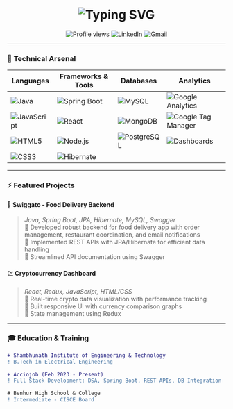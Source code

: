 <h1 align="center"> 
  <img src="https://readme-typing-svg.demolab.com?font=Fira+Code&weight=600&size=26&duration=4000&pause=1000&color=38F7A7&center=true&vCenter=true&width=500&lines=Hi+%F0%9F%91%8B%2C+I'm+Mudassir+Uddin;Java+%2F+MERN+Stack+Developer" alt="Typing SVG">
</h1>

<p align="center">
  <img src="https://komarev.com/ghpvc/?username=sayed-mudassir&label=PROFILE+VIEWS&color=0e75b6&style=flat" alt="Profile views">
  <a href="https://linkedin.com/in/sayed-muddassir"><img src="https://img.shields.io/badge/-LinkedIn-0A66C2?style=flat&logo=linkedin&logoColor=white" alt="LinkedIn"></a>
  <a href="mailto:sayedmudassir68@gmail.com"><img src="https://img.shields.io/badge/Gmail-EA4335?style=flat&logo=gmail&logoColor=white" alt="Gmail"></a>
</p>

---

### 🚀 **Technical Arsenal**

| **Languages**       | **Frameworks & Tools**      | **Databases**       | **Analytics**       |
|---------------------|-----------------------------|---------------------|---------------------|
| ![Java](https://img.shields.io/badge/Java-ED8B00?style=for-the-badge&logo=openjdk&logoColor=white) | ![Spring Boot](https://img.shields.io/badge/Spring_Boot-6DB33F?style=for-the-badge&logo=springboot&logoColor=white) | ![MySQL](https://img.shields.io/badge/MySQL-4479A1?style=for-the-badge&logo=mysql&logoColor=white) | ![Google Analytics](https://img.shields.io/badge/Google%20Analytics-E37400?style=for-the-badge&logo=googleanalytics&logoColor=white) |
| ![JavaScript](https://img.shields.io/badge/JavaScript-F7DF1E?style=for-the-badge&logo=javascript&logoColor=black) | ![React](https://img.shields.io/badge/React-20232A?style=for-the-badge&logo=react&logoColor=61DAFB) | ![MongoDB](https://img.shields.io/badge/MongoDB-47A248?style=for-the-badge&logo=mongodb&logoColor=white) | ![Google Tag Manager](https://img.shields.io/badge/Google%20Tag%20Manager-246FDB?style=for-the-badge&logo=googletagmanager&logoColor=white) |
| ![HTML5](https://img.shields.io/badge/HTML5-E34F26?style=for-the-badge&logo=html5&logoColor=white) | ![Node.js](https://img.shields.io/badge/Node.js-339933?style=for-the-badge&logo=nodedotjs&logoColor=white) | ![PostgreSQL](https://img.shields.io/badge/PostgreSQL-4169E1?style=for-the-badge&logo=postgresql&logoColor=white) | ![Dashboards](https://img.shields.io/badge/Data%20Dashboards-FF6B6B?style=for-the-badge&logo=powerbi&logoColor=white) |
| ![CSS3](https://img.shields.io/badge/CSS3-1572B6?style=for-the-badge&logo=css3&logoColor=white) | ![Hibernate](https://img.shields.io/badge/Hibernate-59666C?style=for-the-badge&logo=hibernate&logoColor=white) |  |  |

---

### ⚡ **Featured Projects**

#### 🍔 Swiggato - Food Delivery Backend
> *Java, Spring Boot, JPA, Hibernate, MySQL, Swagger*  
📌 Developed robust backend for food delivery app with order management, restaurant coordination, and email notifications  
📌 Implemented REST APIs with JPA/Hibernate for efficient data handling  
📌 Streamlined API documentation using Swagger  

#### 💹 Cryptocurrency Dashboard
> *React, Redux, JavaScript, HTML/CSS*  
📌 Real-time crypto data visualization with performance tracking  
📌 Built responsive UI with currency comparison graphs  
📌 State management using Redux  

---

### 🎓 **Education & Training**
```diff
+ Shambhunath Institute of Engineering & Technology
! B.Tech in Electrical Engineering

+ Acciojob (Feb 2023 - Present)
! Full Stack Development: DSA, Spring Boot, REST APIs, DB Integration

# Benhur High School & College
! Intermediate - CISCE Board
